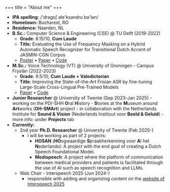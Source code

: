 +++
title = "About me"
+++

- **IPA spelling:** /'dragoʃ ale'ksandru bә'lan/
- **Hometown:** Bucharest, RO
- **Residence:** Naarden, NL
- **B.Sc.:** Computer Science & Engineering (CSE) @ TU Delft (2019-2022)
    - **Grade**: 8.15/10, **Cum Laude**
    - **Title:** Evaluating the Use of Frequency Masking on a Hybrid Automatic Speech Recognizer for Transitional Dutch Accent of JASMIN-CGN Corpus
    - [Poster](https://cse3000-research-project.github.io/static/ce9934cfe1b08fd9ae6da7d65cc1f0e3/poster.pdf) • [Paper](https://repository.tudelft.nl/record/uuid:a410e9f6-12ac-41be-b415-367e2f7243a3) • [Code](https://github.com/greenw0lf/RP2022-JASMIN-ASR)
- **M.Sc.:** Voice Technology (VT) @ University of Groningen - Campus Fryslân (2022-2023)
    - **Grade**: 9.5/10, **Cum Laude + Valedictorian**
    - **Title:** Improving the State-of-the-Art Frisian ASR by fine-tuning Large-Scale Cross-Lingual Pre-Trained Models
    - [Paper](https://campus-fryslan.studenttheses.ub.rug.nl/360/) • [Code](https://github.com/greenw0lf/msc-vt-thesis)
- **Junior Researcher** @ University of Twente (Sep 2023-Jan 2025)
        - working on the PDI-SHH **O**ral **H**istory - **S**tories at the **M**useum around **Art**works (**OH-SMArt**) project
        - in collaboration with the Netherlands Institute for **Sound & Vision** (Nederlands Instituut voor **Beeld & Geluid**)
        - more info: under **Projects** tab
- **Currently:**
    - 2nd year **Ph.D. Researcher** @ University of Twente (Feb 2025-)
        - I will be working as part of 2 projects:
            - **HOSAN** (**HO**ogwaardige **S**praakherkenning voor **A**l het **N**ederlands): A project with the end goal of creating a Dutch Speech Foundational Model.
            - **Medispeech**: A project where the platform of communication between medical providers and patients is facilitated through the use of AI such as speech recognition and LLMs.
    - Web Chair - Interspeech 2025 (Jun 2024-)
        - responsible with adding and organizing content on the [website of Interspeech 2025](https://interspeech2025.org)
